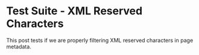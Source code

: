<!-- BEGIN ARISE ------------------------------
Title:: "Test Suite - XML Reserved Characters & < > ' "

Author:: "Spectra Secure & < > ' "
Description:: "This post tests if we are properly filtering XML reserved characters in page metadata & < > ' "
Language:: "en"
Thumbnail:: "kanagawa.jpg"
Published Date:: "2022-09-17"
Modified Date:: "2022-09-17"

---- END ARISE \\ DO NOT MODIFY THIS LINE ---->

# Test Suite - XML Reserved Characters

This post tests if we are properly filtering XML reserved characters in page metadata.
